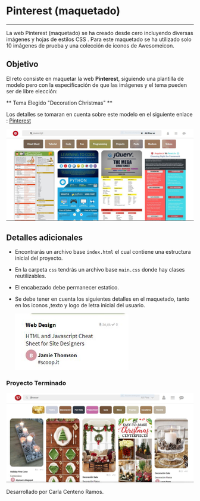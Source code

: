 # Pinterest (maquetado)
***
La web Pinterest (maquetado) se ha creado desde cero incluyendo diversas imágenes y hojas de estilos CSS . Para este maquetado se ha utilizado solo 10 imágenes de prueba y una colección de iconos de Awesomeicon.

## Objetivo

El reto consiste en maquetar la web **Pinterest**, siguiendo una plantilla de modelo pero con la especificación de que las imágenes y el tema pueden ser de libre elección:

** Tema Elegido "Decoration Christmas" **

Los detalles se tomaran en cuenta sobre este modelo en el siguiente enlace : [Pinterest](https://laboratoria.github.io/pinterestify/)

![Pinterest](assets/docs/pinterest.jpg)

## Detalles adicionales

- Encontrarás un archivo base `index.html` el cual contiene una estructura inicial del proyecto.

- En la carpeta `css` tendrás un archivo base `main.css` donde hay clases reutilizables.

- El encabezado debe permanecer estatico.

- Se debe tener en cuenta los siguientes detalles en el maquetado, tanto en los iconos ,texto y logo de letra inicial del usuario.

  ![Pinterest](assets/docs/detalles.jpg)


### Proyecto Terminado
  ![Pinterest](assets/docs/final.jpg)

  Desarrollado por Carla Centeno Ramos.
